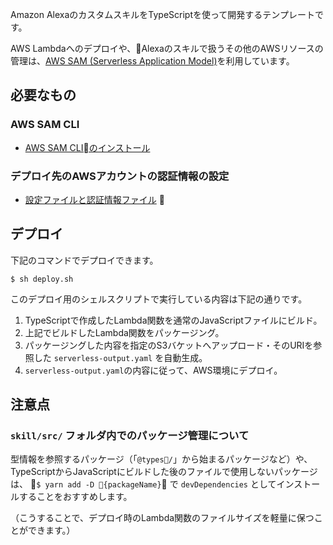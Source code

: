 Amazon AlexaのカスタムスキルをTypeScriptを使って開発するテンプレートです。

AWS Lambdaへのデプロイや、Alexaのスキルで扱うその他のAWSリソースの管理は、[AWS SAM (Serverless Application Model)](https://github.com/awslabs/serverless-application-model)を利用しています。

## 必要なもの
### AWS SAM CLI

+ [AWS SAM CLIのインストール](https://docs.aws.amazon.com/ja_jp/lambda/latest/dg/sam-cli-requirements.html)

### デプロイ先のAWSアカウントの認証情報の設定

+ [設定ファイルと認証情報ファイル](https://docs.aws.amazon.com/ja_jp/cli/latest/userguide/cli-config-files.html)

## デプロイ
下記のコマンドでデプロイできます。

`$ sh deploy.sh`

このデプロイ用のシェルスクリプトで実行している内容は下記の通りです。

1. TypeScriptで作成したLambda関数を通常のJavaScriptファイルにビルド。
1. 上記でビルドしたLambda関数をパッケージング。
1. パッケージングした内容を指定のS3バケットへアップロード・そのURIを参照した `serverless-output.yaml` を自動生成。
1. `serverless-output.yaml`の内容に従って、AWS環境にデプロイ。

## 注意点
### `skill/src/` フォルダ内でのパッケージ管理について
型情報を参照するパッケージ（「`@types/`」から始まるパッケージなど）や、TypeScriptからJavaScriptにビルドした後のファイルで使用しないパッケージは、 `$ yarn add -D {packageName}` で `devDependencies` としてインストールすることをおすすめします。

（こうすることで、デプロイ時のLambda関数のファイルサイズを軽量に保つことができます。）